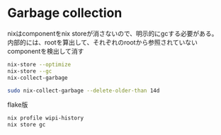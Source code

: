 # Garbage collection

nixはcomponentをnix storeが消さないので、明示的にgcする必要がある。  
内部的には、rootを算出して、それぞれのrootから参照されていないcomponentを検出して消す

```sh
nix-store --optimize
nix-store --gc
nix-collect-garbage

sudo nix-collect-garbage --delete-older-than 14d
```

flake版
```sh
nix profile wipi-history
nix store gc
```